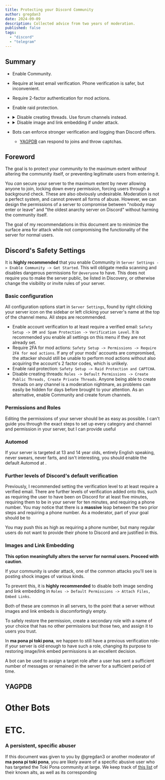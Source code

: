 ```yaml
---
title: Protecting your Discord Community
author: gregdan3
date: 2024-09-09
description: Collected advice from two years of moderation.
published: false
tags:
  - "discord"
  - "telegram"
---
```


## Summary

- Enable Community.
- Require at least email verification. Phone verification is safer, but
  inconvenient.
- Require 2-factor authentication for mod actions.
- Enable raid protection.
- <details><summary>Disable creating threads. Use forum channels instead.</summary>

  Optionally create a role which re-enables threads, assigning it to trusted
  users. I don't recommend allowing threads.
  </details>

- <details><summary>Disable image and link embedding if under attack.</summary>

  Optionally create a role which re-enables these and assign it to trusted
  users. You could use a bot to automatically assign the role after a set time
  or number of posts.
  </details>

- Bots can enforce stronger verification and logging than Discord offers.
  - [YAGPDB](https://yagpdb.xyz/) can respond to joins and throw captchas.

## Foreword

The goal is to protect your community to the maximum extent _without_ altering
the community itself, or preventing legitimate users from entering it.

You _can_ secure your server to the maximum extent by never allowing anyone to
join, locking down every permission, forcing users through a background check.
These are also obviously undesirable. Moderation is not a perfect system, and
cannot prevent all forms of abuse. However, we can design the permissions of a
server to compromise between "nobody may enter or leave" and "the oldest anarchy
server on Discord" without harming the community itself.

The goal of my recommendations in this document are to minimize the surface area
for attack while not compromising the functionality of the server for normal
users.

## Discord's Safety Settings

It is **highly recommended** that you enable Community in
`Server Settings -> Enable Community -> Get Started`. This will obligate media
scanning and disables dangerous permissions for `@everyone` to have. This does
not require you to make the server public, be listed in Discovery, or otherwise
change the visibility or invite rules of your server.

### Basic configuration

All configuration options start in `Server Settings`, found by right clicking
your server icon on the sidebar or left clicking your server's name at the top
of the channel menu. All steps are recommended.

- Enable account verification to at least require a verified email:
  `Safety Setup -> DM and Spam Protection -> Verification Level`. It is
  recommended you enable all settings on this menu if they are not already set.
- Require 2FA for mod actions:
  `Safety Setup -> Permissions -> Require 2FA for mod actions`. If any of your
  mods' accounts are compromised, the attacker should still be unable to perform
  mod actions without also acquiring the account's 2 factor codes, which is
  unlikely.
- Enable raid protection: `Safety Setup -> Raid Protection and CAPTCHA`.
- Disable creating threads:
  `Roles -> Default Permissions -> Create Public Threads, Create Private Threads`.
  Anyone being able to create threads on any channel is a moderation nightmare,
  as problems can easily be hidden for days before brought to your attention. As
  an alternative, enable Community and create forum channels.

### Permissions and Roles

Editing the permissions of your server should be as easy as possible. I can't
guide you through the exact steps to set up every category and channel and
permission in your server, but I can provide useful

### Automod

If your server is targeted at 13 and 14 year olds, entirely English speaking,
never swears, never farts, and isn't interesting, you should enable the default
Automod at .

### Further levels of Discord's default verification

Previously, I recommended setting the verification level to at least require a
verified email. There are further levels of verification added onto this, such
as requiring the user to have been on Discord for at least five minutes,
requiring them to be in your server for ten minutes, and requiring a phone
number. You may notice that there is a **massive** leap between the two prior
steps and requiring a phone number. As a moderator, part of your goal should be
to

You may push this as high as requiring a phone number, but many regular users do
not want to provide their phone to Discord and are justified in this.

### Images and Link Embedding

**This option meaningfully alters the server for normal users. Proceed with
caution**.

If your community is under attack, one of the common attacks you'll see is
posting shock images of various kinds.

To prevent this, it is **highly recommended** to disable both image sending and
link embedding in `Roles -> Default Permissions -> Attach Files, Embed Links`.

Both of these are common in all servers, to the point that a server without
images and link embeds is discomfortingly empty.

To safely restore the permission, create a secondary role with a name of your
choice that has no other permissions but those two, and assign it to users you
trust.

In **ma pona pi toki pona**, we happen to still have a previous verification
role- if your server is old enough to have such a role, changing its purpose to
restoring image/link embed permissions is an excellent decision.

A bot can be used to assign a target role after a user has sent a sufficient
number of messages or remained in the server for a sufficient period of time.

## YAGPDB

# Other Bots

# ETC.

### A persistent, specific abuser

If this document was given to you by @gregdan3 or another moderator of **ma pona
pi toki pona**, you are likely aware of a specific abusive user who has targeted
the Toki Pona community at large. We keep track of
[this list](https://gist.github.com/gregdan3/3d030628ed88f6cfff662e393ae91de2)
of their known alts, as well as its corresponding
